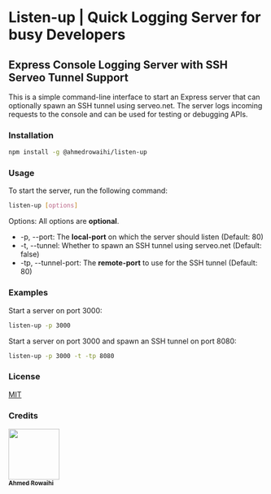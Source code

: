 # Listen-up | Quick Logging Server for busy Developers

## Express Console Logging Server with SSH Serveo Tunnel Support

This is a simple command-line interface to start an Express server that can optionally spawn an SSH tunnel using serveo.net. The server logs incoming requests to the console and can be used for testing or debugging APIs.

### Installation

```bash
npm install -g @ahmedrowaihi/listen-up
```

### Usage

To start the server, run the following command:

```bash
listen-up [options]
```

Options:
All options are **optional**.

- -p, --port: The **local-port** on which the server should listen (Default: 80)
- -t, --tunnel: Whether to spawn an SSH tunnel using serveo.net (Default: false)
- -tp, --tunnel-port: The **remote-port** to use for the SSH tunnel (Default: 80)

### Examples

Start a server on port 3000:

```bash
listen-up -p 3000
```

Start a server on port 3000 and spawn an SSH tunnel on port 8080:

```bash
listen-up -p 3000 -t -tp 8080
```

### License

[MIT](https://opensource.org/license/mit/)

### Credits

[
<img src="https://avatars.githubusercontent.com/u/67356781?v=4" width="100px;"/><br /><sub><b>Ahmed Rowaihi</b></sub>
](https://github.com/ahmedrowaihi)
